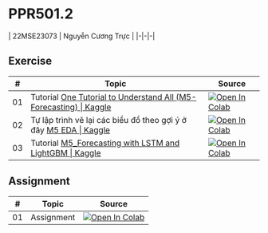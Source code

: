 # PPR501.2

| 22MSE23073 | Nguyễn Cương Trực | 
|-|-|-|

## Exercise
| # | Topic | Source |
|-|-|-|
| 01 | Tutorial [One Tutorial to Understand All (M5-Forecasting) \| Kaggle](https://www.kaggle.com/code/mubashir1/one-tutorial-to-understand-all-m5-forecasting) | [![Open In Colab](https://colab.research.google.com/assets/colab-badge.svg)](https://colab.research.google.com/drive/)|
| 02 | Tự lập trình vẽ lại các biểu đồ theo gợi ý ở đây [M5 EDA \| Kaggle](https://www.kaggle.com/code/akshaychaudhary44/m5-eda) | [![Open In Colab](https://colab.research.google.com/assets/colab-badge.svg)](https://colab.research.google.com/drive/)|
| 03 | Tutorial [M5_Forecasting with LSTM and LightGBM \| Kaggle](https://www.kaggle.com/code/surekharamireddy/m5-forecasting-with-lstm-and-lightgbm) | [![Open In Colab](https://colab.research.google.com/assets/colab-badge.svg)](https://colab.research.google.com/drive/)|

## Assignment
| # | Topic | Source |
|-|-|-|
| 01 | Assignment | [![Open In Colab](https://colab.research.google.com/assets/colab-badge.svg)](https://colab.research.google.com/drive/)|
